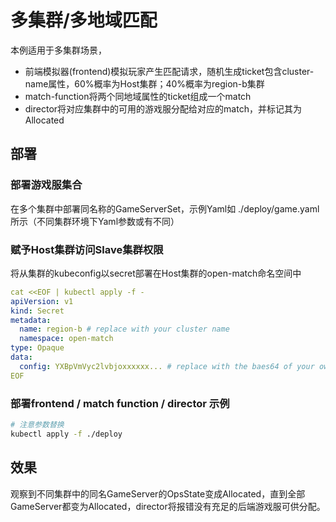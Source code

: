 # 多集群/多地域匹配

本例适用于多集群场景，

- 前端模拟器(frontend)模拟玩家产生匹配请求，随机生成ticket包含cluster-name属性，60%概率为Host集群；40%概率为region-b集群
- match-function将两个同地域属性的ticket组成一个match
- director将对应集群中的可用的游戏服分配给对应的match，并标记其为Allocated

## 部署

### 部署游戏服集合

在多个集群中部署同名称的GameServerSet，示例Yaml如 ./deploy/game.yaml所示（不同集群环境下Yaml参数或有不同）

### 赋予Host集群访问Slave集群权限

将从集群的kubeconfig以secret部署在Host集群的open-match命名空间中
```yaml
cat <<EOF | kubectl apply -f -
apiVersion: v1
kind: Secret
metadata:
  name: region-b # replace with your cluster name
  namespace: open-match
type: Opaque
data:
  config: YXBpVmVyc2lvbjoxxxxxx... # replace with the baes64 of your own kubernetes kubeconfig.
EOF
```

### 部署frontend / match function / director 示例

```bash
# 注意参数替换
kubectl apply -f ./deploy 
```

## 效果

观察到不同集群中的同名GameServer的OpsState变成Allocated，直到全部GameServer都变为Allocated，director将报错没有充足的后端游戏服可供分配。

